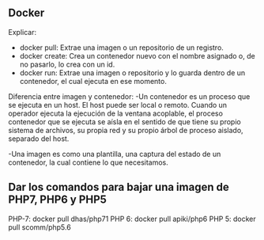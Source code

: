 ## Docker

Explicar:

- docker pull: Extrae una imagen o un repositorio de un registro.
- docker create: Crea un contenedor nuevo con el nombre asignado o, de no pasarlo, lo crea con un id.
- docker  run: Extrae una imagen o repositorio y lo guarda dentro de un contenedor, el cual ejecuta en ese momento.

Diferencia entre imagen y contenedor:
-Un contenedor es un proceso que se ejecuta en un host. El host puede ser local o remoto. Cuando un operador ejecuta la ejecución de la ventana acoplable, el proceso contenedor que se ejecuta se aísla en el sentido de que tiene su propio sistema de archivos, su propia red y su propio árbol de proceso aislado, separado del host.

-Una imagen es como una plantilla, una captura del estado de un contenedor, la cual contiene lo que necesitamos.

## Dar los comandos para bajar una imagen de PHP7, PHP6 y PHP5
PHP-7: docker pull dhas/php71
PHP 6: docker pull apiki/php6
PHP 5: docker pull scomm/php5.6